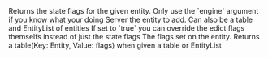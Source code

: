 <function name="GetStateFlags" parent="pvs" type="libraryfunc">
	<description>
		Returns the state flags for the given entity.
		<warning>
			Only use the `engine` argument if you know what your doing
		</warning>
		<added version="0.2"></added>
	</description>
	<realm>Server</realm>
	<args>
		<arg name="entity" type="Entity">the entity to add. Can also be a <page>table</page> and <page>EntityList</page> of entities</arg>
		<arg name="engine" type="boolean" default="false">If set to `true` you can override the edict flags themselfs instead of just the state flags</arg>
	</args>
	<rets>
		<ret name="flags" type="number">The flags set on the entity. Returns a <page>table</page>(Key: Entity, Value: flags) when given a table or EntityList</ret>
	</rets>
</function>